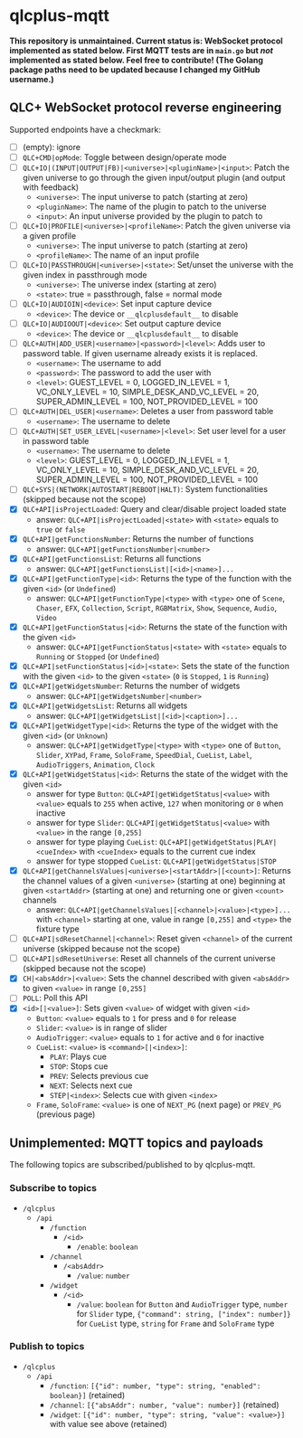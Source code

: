 # qlcplus-mqtt

**This repository is unmaintained. Current status is: WebSocket protocol implemented as stated below. First MQTT tests are in `main.go` but *not* implemented as stated below. Feel free to contribute! (The Golang package paths need to be updated because I changed my GitHub username.)**

## QLC+ WebSocket protocol reverse engineering

Supported endpoints have a checkmark:

- [ ] (empty): ignore
- [ ] `QLC+CMD|opMode`: Toggle between design/operate mode
- [ ] `QLC+IO|(INPUT|OUTPUT|FB)|<universe>|<pluginName>|<input>`: Patch the given universe to go through the given input/output plugin (and output with feedback)
    - `<universe>`: The input universe to patch (starting at zero)
    - `<pluginName>`: The name of the plugin to patch to the universe
    - `<input>`: An input universe provided by the plugin to patch to
- [ ] `QLC+IO|PROFILE|<universe>|<profileName>`: Patch the given universe via a given profile
    - `<universe>`: The input universe to patch (starting at zero)
    - `<profileName>`: The name of an input profile
- [ ] `QLC+IO|PASSTHROUGH|<universe>|<state>`: Set/unset the universe with the given index in passthrough mode
    - `<universe>`: The universe index (starting at zero)
    - `<state>`: true = passthrough, false = normal mode
- [ ] `QLC+IO|AUDIOIN|<device>`: Set input capture device
    - `<device>`: The device or `__qlcplusdefault__` to disable
- [ ] `QLC+IO|AUDIOOUT|<device>`: Set output capture device
    - `<device>`: The device or `__qlcplusdefault__` to disable
- [ ] `QLC+AUTH|ADD_USER|<username>|<password>|<level>`: Adds user to password table. If given username already exists it is replaced.
    - `<username>`: The username to add
    - `<password>`: The password to add the user with
    - `<level>`: GUEST_LEVEL = 0, LOGGED_IN_LEVEL = 1, VC_ONLY_LEVEL = 10, SIMPLE_DESK_AND_VC_LEVEL = 20, SUPER_ADMIN_LEVEL = 100, NOT_PROVIDED_LEVEL = 100
- [ ] `QLC+AUTH|DEL_USER|<username>`: Deletes a user from password table
    - `<username>`: The username to delete
- [ ] `QLC+AUTH|SET_USER_LEVEL|<username>|<level>`: Set user level for a user in password table
    - `<username>`: The username to delete
    - `<level>`: GUEST_LEVEL = 0, LOGGED_IN_LEVEL = 1, VC_ONLY_LEVEL = 10, SIMPLE_DESK_AND_VC_LEVEL = 20, SUPER_ADMIN_LEVEL = 100, NOT_PROVIDED_LEVEL = 100
- [ ] `QLC+SYS|(NETWORK|AUTOSTART|REBOOT|HALT)`: System functionalities (skipped because not the scope)
- [x] `QLC+API|isProjectLoaded`: Query and clear/disable project loaded state
    - answer: `QLC+API|isProjectLoaded|<state>` with `<state>` equals to `true` or `false`
- [x] `QLC+API|getFunctionsNumber`: Returns the number of functions
    - answer: `QLC+API|getFunctionsNumber|<number>`
- [x] `QLC+API|getFunctionsList`: Returns all functions
    - answer: `QLC+API|getFunctionsList|[<id>|<name>]...`
- [x] `QLC+API|getFunctionType|<id>`: Returns the type of the function with the given `<id>` (or `Undefined`)
    - answer: `QLC+API|getFunctionType|<type>` with `<type>` one of `Scene`, `Chaser`, `EFX`, `Collection`, `Script`, `RGBMatrix`, `Show`, `Sequence`, `Audio`, `Video`
- [x] `QLC+API|getFunctionStatus|<id>`: Returns the state of the function with the given `<id>`
    - answer: `QLC+API|getFunctionStatus|<state>` with `<state>` equals to `Running` or `Stopped` (or `Undefined`)
- [x] `QLC+API|setFunctionStatus|<id>|<state>`: Sets the state of the function with the given `<id>` to the given `<state>` (`0` is `Stopped`, `1` is `Running`)
- [x] `QLC+API|getWidgetsNumber`: Returns the number of widgets
    - answer: `QLC+API|getWidgetsNumber|<number>`
- [x] `QLC+API|getWidgetsList`: Returns all widgets
    - answer: `QLC+API|getWidgetsList|[<id>|<caption>]...`
- [x] `QLC+API|getWidgetType|<id>`: Returns the type of the widget with the given `<id>` (or `Unknown`)
    - answer: `QLC+API|getWidgetType|<type>` with `<type>` one of `Button`, `Slider`, `XYPad`, `Frame`, `SoloFrame`, `SpeedDial`, `CueList`, `Label`, `AudioTriggers`, `Animation`, `Clock`
- [x] `QLC+API|getWidgetStatus|<id>`: Returns the state of the widget with the given `<id>`
    - answer for type `Button`: `QLC+API|getWidgetStatus|<value>` with `<value>` equals to `255` when active, `127` when monitoring or `0` when inactive
    - answer for type `Slider`: `QLC+API|getWidgetStatus|<value>` with `<value>` in the range `[0,255]`
    - answer for type playing `CueList`: `QLC+API|getWidgetStatus|PLAY|<cueIndex>` with `<cueIndex>` equals to the current cue index
    - answer for type stopped `CueList`: `QLC+API|getWidgetStatus|STOP`
- [x] `QLC+API|getChannelsValues|<universe>|<startAddr>|[<count>]`: Returns the channel values of a given `<universe>` (starting at one) beginning at given `<startAddr>` (starting at one) and returning one or given `<count>` channels
    - answer: `QLC+API|getChannelsValues|[<channel>|<value>|<type>]...` with `<channel>` starting at one, value in range `[0,255]` and `<type>` the fixture type
- [ ] `QLC+API|sdResetChannel|<channel>`: Reset given `<channel>` of the current universe (skipped because not the scope)
- [ ] `QLC+API|sdResetUniverse`: Reset all channels of the current universe (skipped because not the scope)
- [x] `CH|<absAddr>|<value>`: Sets the channel described with given `<absAddr>` to given `<value>` in range `[0,255]`
- [ ] `POLL`: Poll this API
- [x] `<id>[|<value>]`: Sets given `<value>` of widget with given `<id>`
    - `Button`: `<value>` equals to `1` for press and `0` for release
    - `Slider`: `<value>` is in range of slider
    - `AudioTrigger`: `<value>` equals to `1` for active and `0` for inactive
    - `CueList`: `<value>` is `<command>[|<index>]`:
        - `PLAY`: Plays cue
        - `STOP`: Stops cue
        - `PREV`: Selects previous cue
        - `NEXT`: Selects next cue
        - `STEP|<index>`: Selects cue with given `<index>`
    - `Frame`, `SoloFrame`: `<value>` is one of `NEXT_PG` (next page) or `PREV_PG` (previous page)

## Unimplemented: MQTT topics and payloads

The following topics are subscribed/published to by qlcplus-mqtt.

### Subscribe to topics

- `/qlcplus`
    - `/api`
        - `/function`
            - `/<id>`
                - `/enable`: `boolean`
        - `/channel`
            - `/<absAddr>`
                - `/value`: `number`
        - `/widget`
            - `/<id>`
                - `/value`: `boolean` for `Button` and `AudioTrigger` type, `number` for `Slider` type, `{"command": string, ["index": number]}` for `CueList` type, `string` for `Frame` and `SoloFrame` type

### Publish to topics

- `/qlcplus`
    - `/api`
        - `/function`: `[{"id": number, "type": string, "enabled": boolean}]` (retained)
        - `/channel`: `[{"absAddr": number, "value": number}]` (retained)
        - `/widget`: `[{"id": number, "type": string, "value": <value>}]` with value see above (retained)
